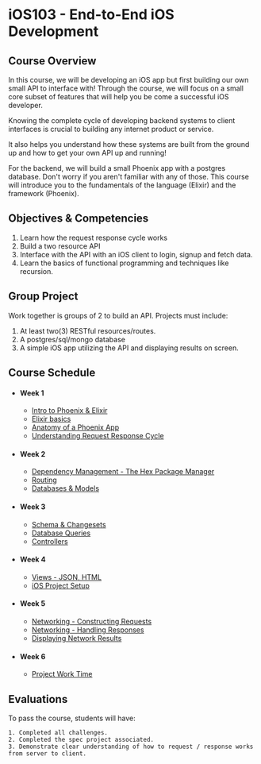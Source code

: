 # iOS103 - End-to-End iOS Development

## Course Overview

In this course, we will be developing an iOS app but first building our own small API to interface with! Through the course, we will focus on a small core subset of features that will help you be come a successful iOS developer.

Knowing the complete cycle of developing backend systems to client interfaces is crucial to building any internet product or service.

It also helps you understand how these systems are built from the ground up and how to get your own API up and running!

For the backend, we will build a small Phoenix app with a postgres database. Don't worry if you aren't familiar with any of those. This course will introduce you to the fundamentals of the language (Elixir) and the framework (Phoenix).

## Objectives & Competencies

1. Learn how the request response cycle works
2. Build a two resource API
3. Interface with the API with an iOS client  to login, signup and fetch data.
4. Learn the basics of functional programming and techniques like recursion.

## Group Project

Work together is groups of 2 to build an API.
Projects must include:

1. At least two(3) RESTful resources/routes.
2. A postgres/sql/mongo database
3. A simple iOS app utilizing the API and displaying results on screen.

## Course Schedule

- #### Week 1
    - [Intro to Phoenix & Elixir](00-Intro-to-Phoenix-Elixir)
    - [Elixir basics](01-Elixir-Basics)
    - [Anatomy of a Phoenix App](02-Phoenix-Structure)
    - [Understanding Request Response Cycle](03-Request-Response-Cycle)

- #### Week 2
    - [Dependency Management - The Hex Package Manager](04-Hex-Package-Manager)
    - [Routing](05-Routing)
    - [Databases & Models](06-Databases-&-Models)


- #### Week 3
    - [Schema & Changesets](07-Schema-&-Changesets)
    - [Database Queries](08-Database-Queries)
    - [Controllers](09-Controllers)

- #### Week 4
    - [Views - JSON, HTML](10-Views-JSON)
    - [iOS Project Setup](11-iOS-Setup)

- #### Week 5
    - [Networking - Constructing Requests](12-Constructing-Requests)
    - [Networking - Handling Responses](13-Handling-Responses)
    - [Displaying Network Results](14-Displaying-results)

- #### Week 6
    - [Project Work Time](13-Project-Work-Time)

## Evaluations

To pass the course, students will have:

    1. Completed all challenges.
    2. Completed the spec project associated.
    3. Demonstrate clear understanding of how to request / response works from server to client.
